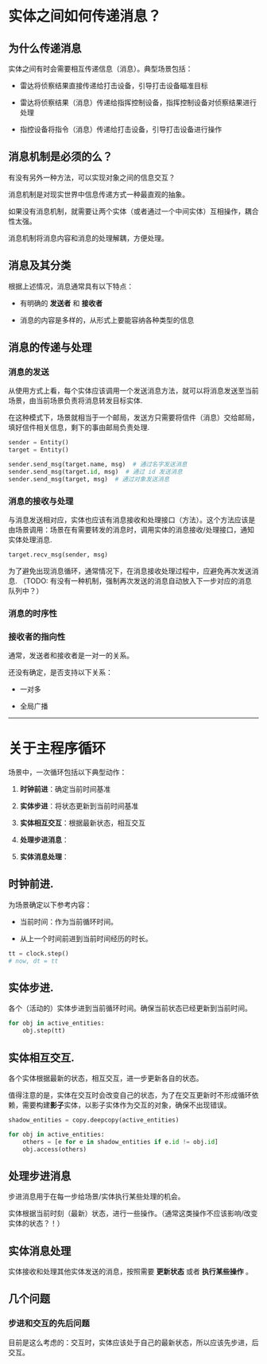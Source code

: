 # 实体之间如何传递消息？

## 为什么传递消息

实体之间有时会需要相互传递信息（消息）。典型场景包括：

* 雷达将侦察结果直接传递给打击设备，引导打击设备瞄准目标

* 雷达将侦察结果（消息）传递给指挥控制设备，指挥控制设备对侦察结果进行处理

* 指控设备将指令（消息）传递给打击设备，引导打击设备进行操作


## 消息机制是必须的么？

有没有另外一种方法，可以实现对象之间的信息交互？

消息机制是对现实世界中信息传递方式一种最直观的抽象。

如果没有消息机制，就需要让两个实体（或者通过一个中间实体）互相操作，耦合性太强。

消息机制将消息内容和消息的处理解耦，方便处理。


## 消息及其分类

根据上述情况，消息通常具有以下特点：

* 有明确的 **发送者** 和 **接收者**

* 消息的内容是多样的，从形式上要能容纳各种类型的信息


## 消息的传递与处理

### 消息的发送

从使用方式上看，每个实体应该调用一个发送消息方法，就可以将消息发送至当前场景，由当前场景负责将消息转发目标实体.

在这种模式下，场景就相当于一个邮局，发送方只需要将信件（消息）交给邮局，填好信件相关信息，剩下的事由邮局负责处理.

``` python
sender = Entity()
target = Entity()

sender.send_msg(target.name, msg)  # 通过名字发送消息
sender.send_msg(target.id, msg)  # 通过 id 发送消息
sender.send_msg(target, msg)  # 通过对象发送消息
```

### 消息的接收与处理

与消息发送相对应，实体也应该有消息接收和处理接口（方法）。这个方法应该是由场景调用：场景在有需要转发的消息时，调用实体的消息接收/处理接口，通知实体处理消息.

```python
target.recv_msg(sender, msg)
```

为了避免出现消息循环，通常情况下，在消息接收处理过程中，应避免再次发送消息. （TODO: 有没有一种机制，强制再次发送的消息自动放入下一步对应的消息队列中？）


### 消息的时序性



### 接收者的指向性

通常，发送者和接收者是一对一的关系。

还没有确定，是否支持以下关系：

* 一对多

* 全局广播

***

# 关于主程序循环

场景中，一次循环包括以下典型动作：

1. **时钟前进**：确定当前时间基准  

2. **实体步进**：将状态更新到当前时间基准

3. **实体相互交互**：根据最新状态，相互交互

4. **处理步进消息**：

5. **实体消息处理**：


## 时钟前进.

为场景确定以下参考内容：

* 当前时间：作为当前循环时间。

* 从上一个时间前进到当前时间经历的时长。

``` python
tt = clock.step()
# now, dt = tt
```

## 实体步进.

各个（活动的）实体步进到当前循环时间。确保当前状态已经更新到当前时间。

``` python
for obj in active_entities:
    obj.step(tt)
```

## 实体相互交互.

各个实体根据最新的状态，相互交互，进一步更新各自的状态。

值得注意的是，实体在交互时会改变自己的状态，为了在交互更新时不形成循环依赖，需要构建**影子**实体，以影子实体作为交互的对象，确保不出现错误。

``` python
shadow_entities = copy.deepcopy(active_entities)

for obj in active_entities:
    others = [e for e in shadow_entities if e.id != obj.id]
    obj.access(others)
```


## 处理步进消息

步进消息用于在每一步给场景/实体执行某些处理的机会。

实体根据当前时刻（最新）状态，进行一些操作。（通常这类操作不应该影响/改变实体的状态？！）


## 实体消息处理

实体接收和处理其他实体发送的消息，按照需要 **更新状态** 或者 **执行某些操作** 。


## 几个问题


### 步进和交互的先后问题


目前是这么考虑的：交互时，实体应该处于自己的最新状态，所以应该先步进，后交互。


